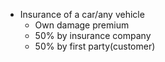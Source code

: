 - Insurance of a car/any vehicle 
	- Own damage premium 
	- 50% by insurance company 
	- 50% by first party(customer) 